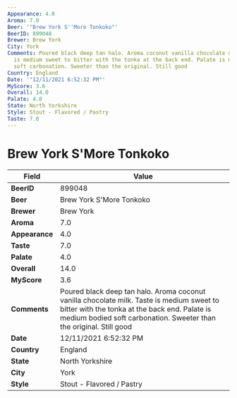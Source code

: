 ```yaml
---
Appearance: 4.0
Aroma: 7.0
Beer: '"Brew York S''More Tonkoko"'
BeerID: 899048
Brewer: Brew York
City: York
Comments: Poured black deep tan halo. Aroma coconut vanilla chocolate milk. Taste
  is medium sweet to bitter with the tonka at the back end. Palate is medium bodied
  soft carbonation. Sweeter than the original. Still good
Country: England
Date: '"12/11/2021 6:52:32 PM"'
MyScore: 3.6
Overall: 14.0
Palate: 4.0
State: North Yorkshire
Style: Stout - Flavored / Pastry
Taste: 7.0
---
```


# Brew York S'More Tonkoko

| Field         | Value |
|---------------|-------|
| **BeerID** | 899048 |
| **Beer** | Brew York S'More Tonkoko |
| **Brewer** | Brew York |
| **Aroma** | 7.0 |
| **Appearance** | 4.0 |
| **Taste** | 7.0 |
| **Palate** | 4.0 |
| **Overall** | 14.0 |
| **MyScore** | 3.6 |
| **Comments** | Poured black deep tan halo. Aroma coconut vanilla chocolate milk. Taste is medium sweet to bitter with the tonka at the back end. Palate is medium bodied soft carbonation. Sweeter than the original. Still good |
| **Date** | 12/11/2021 6:52:32 PM |
| **Country** | England |
| **State** | North Yorkshire |
| **City** | York |
| **Style** | Stout - Flavored / Pastry |
